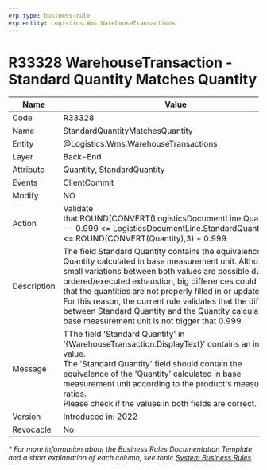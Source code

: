 ```yaml
---
erp.type: business-rule
erp.entity: Logistics.Wms.WarehouseTransactions
---
```


# R33328 WarehouseTransaction -  Standard Quantity Matches Quantity
| Name | Value |
| ---- | ----- |
|Code | R33328 |
| Name |  StandardQuantityMatchesQuantity |
| Entity | @Logistics.Wms.WarehouseTransactions |
| Layer | Back-End |
| Attribute | Quantity, StandardQuantity |
| Events | ClientCommit |
| Modify | NO |
| Action | Validate that:ROUND(CONVERT(LogisticsDocumentLine.Quantity),3) -- 0.999 <= LogisticsDocumentLine.StandardQuantityBase <= ROUND(CONVERT(Quantity),3) + 0.999 |
| Description | The field Standard Quantity contains the equivalence of the Quantity calculated in base measurement unit. Although small variations between both values are possible due to ordered/executed exhaustion, big differences could mean that the quantities are not properly filled in or updated. <br/>For this reason, the current rule validates that the difference between Standard Quantity and the Quantity calculated in base measurement unit is not bigger that 0.999.|
| Message | TThe field 'Standard Quantity' in '{WarehouseTransaction.DisplayText}' contains an invalid value. <br/> The 'Standard Quantity' field should contain the equivalence of the 'Quantity' calculated in base measurement unit according to the product's measurement ratios. <br/> Please check if the values in both fields are correct.|
| Version | Introduced in: 2022 |
| Revocable | No |

*\* For more information about the Business Rules Documentation Template and a short explanation of each column, see
topic [System Business Rules](../templates/template-description-system-business-rules.md).*
